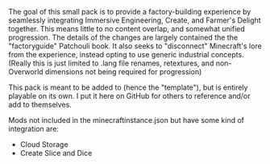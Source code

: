 The goal of this small pack is to provide a factory-building experience by seamlessly integrating Immersive Engineering, Create, and Farmer's Delight together. This means little to no content overlap, and somewhat unified progression. The details of the changes are largely contained the the "factoryguide" Patchouli book.
It also seeks to "disconnect" Minecraft's lore from the experience, instead opting to use generic industrial concepts. (Really this is just limited to .lang file renames, retextures, and non-Overworld dimensions not being required for progression)

This pack is meant to be added to (hence the "template"), but is entirely playable on its own. I put it here on GitHub for others to reference and/or add to themselves.

Mods not included in the minecraftinstance.json but have some kind of integration are:
- Cloud Storage
- Create Slice and Dice
